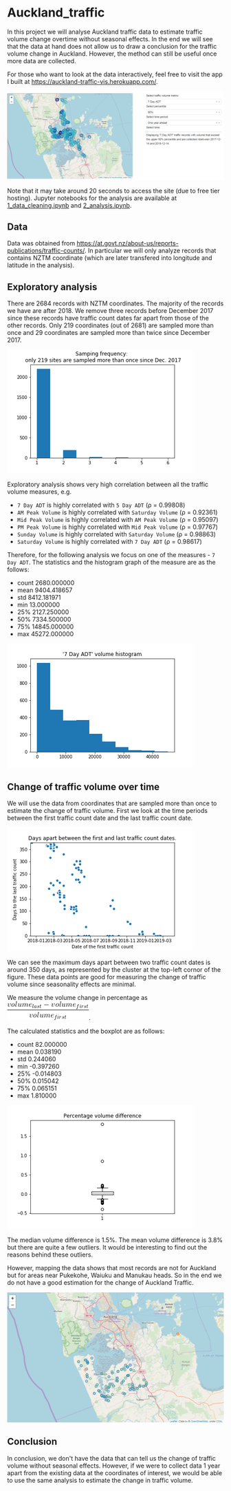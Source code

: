 # Auckland_traffic
In this project we will analyse Auckland traffic data to estimate traffic volume change overtime without 
seasonal effects. In the end we will see that the data at hand does not allow us to draw a conclusion for 
the traffic volume change in Auckland. However, the method can still be useful once more data are collected.

For those who want to look at the data interactively, feel free to visit the app I built at
https://auckland-traffic-vis.herokuapp.com/. 

[<img src="images/app_screen_shot.png" width = "600">](https://auckland-traffic-vis.herokuapp.com/)

Note that it may take around 20 seconds to access the 
site (due to free tier hosting). Jupyter notebooks for the analysis are available at
[1_data_cleaning.ipynb](1_data_cleaning.ipynb) and [2_analysis.ipynb](2_analysis.ipynb).

## Data
Data was obtained from 
https://at.govt.nz/about-us/reports-publications/traffic-counts/. In particular we will
only analyze records that contains NZTM coordinate (which are later transfered into longitude 
and latitude in the analysis).

## Exploratory analysis
There are 2684 records with NZTM coordinates. The majority of the records we have are 
after 2018. We remove three records before December 2017 since these records have traffic count dates 
far apart from those of the other records. Only 219 coordinates (out of 2681) are sampled more than 
once and 29 coordinates are sampled more than twice since December 2017. 

![](images/sampling_frequency.png)

Exploratory analysis shows very high correlation between all the traffic volume measures, e.g.
- `7 Day ADT` is highly correlated with `5 Day ADT` (ρ = 0.99808)
- `AM Peak Volume` is highly correlated with `Saturday Volume` (ρ = 0.92361)
- `Mid Peak Volume` is highly correlated with `AM Peak Volume` (ρ = 0.95097)
- `PM Peak Volume` is highly correlated with `Mid Peak Volume` (ρ = 0.97767)
- `Sunday Volume` is highly correlated with `Saturday Volume` (ρ = 0.98863)
- `Saturday Volume` is highly correlated with `7 Day ADT` (ρ = 0.98617) 

Therefore, for the following analysis we focus on one of the measures - `7 Day ADT`.
The statistics and the histogram graph of the measure are as the follows:
- count     2680.000000
- mean      9404.418657
- std       8412.181971
- min         13.000000
- 25%       2127.250000
- 50%       7334.500000
- 75%      14845.000000
- max      45272.000000

![](images/volume_histogram.png)

## Change of traffic volume over time
We will use the data from coordinates that are sampled more than once to estimate the change of traffic volume. 
First we look at the time periods between the first traffic count date and the last traffic count date.

![](images/days_apart.png)

We can see the maximum days apart between two traffic count dates is around 350 days, as 
represented by the cluster at the top-left cornor of the figure. These data points are good for measuring
the change of traffic volume since seasonality effects are minimal. 

We measure the volume change in percentage as ![](images/eq1.gif). 

The calculated statistics and the boxplot are as follows:
- count    82.000000
- mean      0.038190
- std       0.244060
- min      -0.397260
- 25%      -0.014803
- 50%       0.015042
- 75%       0.065151
- max       1.810000

![](images/percent_volume_difference.png)

The median volume difference is 1.5%. The mean volume difference is 3.8% but there are quite a 
few outliers. It would be interesting to find out the reasons behind these outliers.

However, mapping the data shows that most records are not for Auckland but for areas
near Pukekohe, Waiuku and Manukau heads. So in the end we do not have a good estimation for the change 
of Auckland Traffic.

![](images/percentage_volume_diff_map.PNG)

## Conclusion
In conclusion, we don't have the data that can tell us the change of traffic volume without seasonal 
effects. However, if we were to collect data 
1 year apart from the existing data at the coordinates of interest, we would be able to use the same 
analysis to estimate the change in traffic volume.






